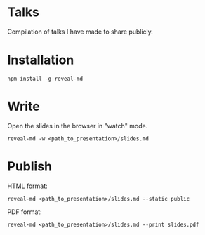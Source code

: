 # Talks

Compilation of talks I have made to share publicly.

# Installation

`npm install -g reveal-md`

# Write

Open the slides in the browser in "watch" mode.

`reveal-md -w <path_to_presentation>/slides.md`

# Publish

HTML format:

`reveal-md <path_to_presentation>/slides.md --static public`

PDF format:

`reveal-md <path_to_presentation>/slides.md --print slides.pdf`
